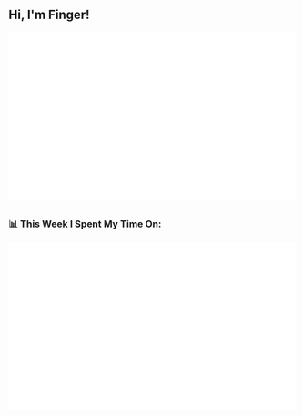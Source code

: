 <h2> Hi, I'm Finger!</h2>

<img align="right" src="https://raw.githubusercontent.com/spianmo/github-stats/master/generated/overview.svg#gh-light-mode-only">

<!-- <img align="right" height="160em" src="https://github-readme-stats-eight-theta.vercel.app/api/top-langs/?username=spianmo&layout=compact&langs_count=8&theme=algolia"/>	 -->
	
```go
package main

type Me struct {
	Name   string
	Job    string
	Code   string
	Skills string
}

func main() {
	me := &Me{
		Name:   "Finger",
		Job:    "Client-side Engineer",
		Code:   "Java, Kotlin, C#, Rust and C++ and Others",
		Skills: "Android, Security, Cross-platform client, NLP, CV, ASR ^o^",
	}
	_ = me
}
```


<h3>📊 This Week I Spent My Time On:</h3>
<img align='right' src="https://raw.githubusercontent.com/spianmo/github-stats/master/generated/languages.svg#gh-light-mode-only">

<!--START_SECTION:waka-->

```txt
Kotlin                         14 hrs 19 mins  ████████████▒░░░░░░░░░░░░   49.24 %
Python                         4 hrs 32 mins   ████░░░░░░░░░░░░░░░░░░░░░   15.63 %
XML                            3 hrs 41 mins   ███▒░░░░░░░░░░░░░░░░░░░░░   12.68 %
Java                           2 hrs 41 mins   ██▒░░░░░░░░░░░░░░░░░░░░░░   09.27 %
C++                            1 hr 39 mins    █▒░░░░░░░░░░░░░░░░░░░░░░░   05.69 %
```

<!--END_SECTION:waka-->
